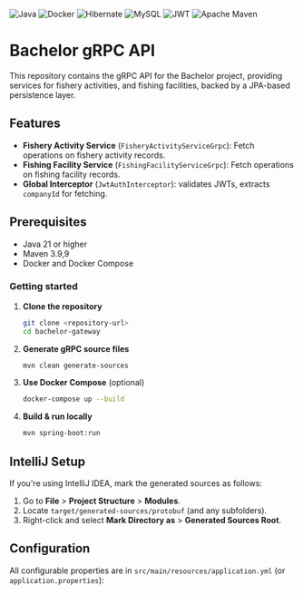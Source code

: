 ![Java](https://img.shields.io/badge/java-%23ED8B00.svg?style=for-the-badge&logo=openjdk&logoColor=white)
![Docker](https://img.shields.io/badge/docker-%230db7ed.svg?style=for-the-badge&logo=docker&logoColor=white)
![Hibernate](https://img.shields.io/badge/Hibernate-59666C?style=for-the-badge&logo=Hibernate&logoColor=white)
![MySQL](https://img.shields.io/badge/mysql-4479A1.svg?style=for-the-badge&logo=mysql&logoColor=white)
![JWT](https://img.shields.io/badge/JWT-black?style=for-the-badge&logo=JSON%20web%20tokens)
![Apache Maven](https://img.shields.io/badge/Apache%20Maven-C71A36?style=for-the-badge&logo=Apache%20Maven&logoColor=white)

# Bachelor gRPC API
This repository contains the gRPC API for the Bachelor project, providing services for fishery activities, and fishing facilities, backed by a JPA-based persistence layer.

## Features

- **Fishery Activity Service** (`FisheryActivityServiceGrpc`): Fetch operations on fishery activity records.
- **Fishing Facility Service** (`FishingFacilityServiceGrpc`): Fetch operations on fishing facility records.
- **Global Interceptor** (`JwtAuthInterceptor`): validates JWTs, extracts `companyId` for fetching.

## Prerequisites

- Java 21 or higher
- Maven 3.9,9
- Docker and Docker Compose

### Getting started

1. **Clone the repository**
   ```bash
   git clone <repository-url>
   cd bachelor-gateway
   ```

2. **Generate gRPC source files**
   ```bash
   mvn clean generate-sources
   ```

3. **Use Docker Compose** (optional)
   ```bash
   docker-compose up --build
   ```

4. **Build & run locally**
   ```bash
   mvn spring-boot:run
   ```

## IntelliJ Setup

If you're using IntelliJ IDEA, mark the generated sources as follows:

1. Go to **File** > **Project Structure** > **Modules**.
2. Locate `target/generated-sources/protobuf` (and any subfolders).
3. Right-click and select **Mark Directory as** > **Generated Sources Root**.

## Configuration

All configurable properties are in `src/main/resources/application.yml` (or `application.properties`):